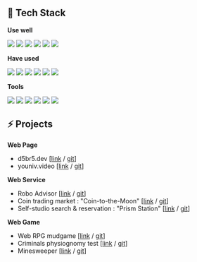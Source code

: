 ## 📜 Tech Stack


**Use well**

<img src="https://img.shields.io/badge/React.js-61DAFB?style=flat&logo=react&logoColor=black"/> <img src="https://img.shields.io/badge/Redux-764ABC?style=flat&logo=redux&logoColor=white"/> <img src="https://img.shields.io/badge/TypeScript-3178C6?style=flat&logo=typescript&logoColor=white"/> <img src="https://img.shields.io/badge/JavaScript-F7DF1E?style=flat&logo=javascript&logoColor=black"/> <img src="https://img.shields.io/badge/HTML-E34F26?style=flat&logo=html5&logoColor=white"/> <img src="https://img.shields.io/badge/CSS-1572B6?style=flat&logo=css3&logoColor=white">

**Have used**  

<img src="https://img.shields.io/badge/Chart.js-FF6384?style=flat&logo=chart.js&logoColor=white"/> <img src="https://img.shields.io/badge/Node.js-339933?style=flat&logo=Node.js&logoColor=white"/> <img src="https://img.shields.io/badge/Express.js-000000?style=flat&logo=express&logoColor=white"/> <img src="https://img.shields.io/badge/MongoDB-47A248?style=flat&logo=MongoDB&logoColor=white"/> <img src="https://img.shields.io/badge/Java-007396?style=flat&logo=java&logoColor=white"/> <img src="https://img.shields.io/badge/MySQL-4479A1?style=flat&logo=mysql&logoColor=white"/>

**Tools**

<img src="https://img.shields.io/badge/Github-181717?style=flat&logo=github&logoColor=white"/> <img src="https://img.shields.io/badge/Heroku-430098?style=flat&logo=heroku&logoColor=white"/> <img src="https://img.shields.io/badge/Postman-FF6C37?style=flat&logo=postman&logoColor=white"/> <img src="https://img.shields.io/badge/Vercel-000000?style=flat&logo=vercel&logoColor=white"/> <img src="https://img.shields.io/badge/AWS-232F3E?style=flat&logo=amazon%20aws&logoColor=white"/> <img src="https://img.shields.io/badge/Adobe-FF0000?style=flat&logo=adobe&logoColor=white"/>

## ⚡ Projects

**Web Page**

- d5br5.dev  [[link](http://d5br5.dev) / [git](https://github.com/d5br5/d5br5.dev)]
- youniv.video [[link](http://www.youniv.video) / [git](https://github.com/d5br5/WEB_youniv.video)]

**Web Service**

- Robo Advisor [[link](https://robo-advisor.vercel.app/) / [git](https://github.com/d5br5/WEB_RoboAdvisor)]
- Coin trading market : "Coin-to-the-Moon" [[link](https://coin-to-the-moon.vercel.app/) / [git](https://github.com/d5br5/WEB-coin-market)]
- Self-studio search & reservation : "Prism Station" [[link](https://prism-station.vercel.app/) / [git](https://github.com/d5br5/WEB_PrismStudio)]

**Web Game**

- Web RPG mudgame [[link](https://snu-rpg.herokuapp.com/) / [git](https://github.com/d5br5/GAME_RPG_Mudgame)]
- Criminals physiognomy test [[link](https://criminals-game.vercel.app/#/) / [git](https://github.com/d5br5/GAME_Criminals)]
- Minesweeper [[link](https://d5br5.github.io/GAME_Minesweeper/) / [git](https://github.com/d5br5/GAME_Minesweeper)]

<!-- - Dohflix (Netflix Clone) [[link](https://dohflix.vercel.app) / [git](https://github.com/d5br5/WEB_dohflix)] 
- Dwitter (Twitter Clone) [[link](https://d5br5.github.io/WEB_dwitter/) / [git](https://github.com/d5br5/WEB_dwitter)]
- Instaclone (Instagram Clone) [[git](https://github.com/d5br5/instagramClone)]
- Coffee SNS [[git:server](https://github.com/d5br5/SERVER_nomadcoffee-backend) / [git:web](https://github.com/d5br5/WEB_nomadcoffee-frontend) / [git:app](https://github.com/d5br5/APP_nomadcoffee-native)]
 -->

<!-- **JAVA App**

- Big Int Calculator [[git](https://github.com/d5br5/STUDY_data_structure/tree/main/HW1)]
- Movie Database Console [[git](https://github.com/d5br5/STUDY_data_structure/tree/main/HW2)]
- Infix to Postfix Calculator [[git](https://github.com/d5br5/STUDY_data_structure/tree/main/HW3)]
- Sorting Method Comparison [[git](https://github.com/d5br5/STUDY_data_structure/tree/main/HW4)]
- Searching Text by AVL Tree [[git](https://github.com/d5br5/STUDY_data_structure/tree/main/HW5)]
- Subway route search [[git](https://github.com/d5br5/STUDY_data_structure/tree/main/HW6)]
            -->

